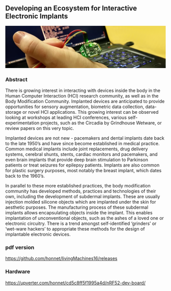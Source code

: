 ## Developing an Ecosystem for Interactive Electronic Implants

![device.png](https://raw.githubusercontent.com/honnet/livingMachines16/master/device.png)


### Abstract

There is growing interest in interacting with devices inside the body in the Human Computer Interaction (HCI) research community, as well as in the Body Modification Community. Implanted devices are anticipated to provide opportunities for sensory augmentation, biometric data collection, data-storage or novel HCI applications. This growing interest can be observed looking at workshops at leading HCI conferences, various self-experimentation projects, such as the Circadia by Grindhouse Wetware, or review papers on this very topic.

Implanted devices are not new - pacemakers and dental implants date back to the late 1950’s and have since become established in medical practice. Common medical implants include joint replacements, drug delivery systems, cerebral shunts, stents, cardiac monitors and pacemakers, and even brain implants that provide deep brain stimulation to Parkinson patients or treat seizures for epilepsy patients. Implants are also common for plastic surgery purposes, most notably the breast implant, which dates back to the 1960’s.

In parallel to these more established practices, the body modification community has developed methods, practices and technologies of their own, including the development of subdermal implants. These are usually injection molded silicone objects which are implanted under the skin for aesthetic purposes. The manufacturing process of these subdermal implants allows encapsulating objects inside the implant. This enables implantation of unconventional objects, such as the ashes of a loved one or electronic circuitry. There is a trend amongst self-identified ‘grinders’ or ‘wet-ware hackers’ to appropriate these methods for the design of implantable electronic devices.

### pdf version

https://github.com/honnet/livingMachines16/releases

### Hardware

https://upverter.com/honnet/cd5c8ff5f1995a4d/nRF52-dev-board/

